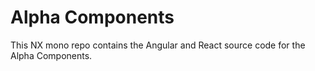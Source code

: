# Alpha Components

This NX mono repo contains the Angular and React source code for the Alpha Components.
